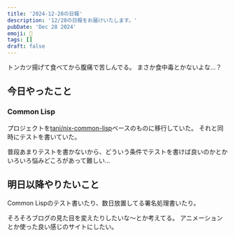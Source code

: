 ```yaml
---
title: '2024-12-28の日報'
description: '12/28の日報をお届けいたします。'
pubDate: 'Dec 28 2024'
emoji: 🦊
tags: []
draft: false
---
```


トンカツ揚げて食べてから腹痛で苦しんでる。 まさか食中毒とかないよな...？

## 今日やったこと

### Common Lisp

プロジェクトを[tani/nix-common-lisp](https://github.com/tani/nix-common-lisp)ベースのものに移行していた。
それと同時にテストを書いていた。

普段あまりテストを書かないから、どういう条件でテストを書けば良いのかとかいろいろ悩みどころがあって難しい...

## 明日以降やりたいこと

Common Lispのテスト書いたり、数日放置してる署名処理書いたり。

そろそろブログの見た目を変えたりしたいな〜とか考えてる。
アニメーションとか使った良い感じのサイトにしたい。
